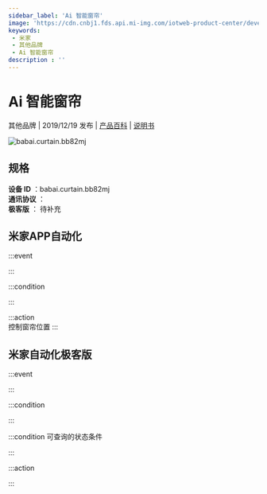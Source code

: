 ```yaml
---
sidebar_label: 'Ai 智能窗帘'
image: 'https://cdn.cnbj1.fds.api.mi-img.com/iotweb-product-center/developer_15729452433634mRsGBjb.png?GalaxyAccessKeyId=AKVGLQWBOVIRQ3XLEW&Expires=9223372036854775807&Signature=QEtz1Mv3qjK1hsZ2XmXWcgKL5Ns='
keywords: 
 - 米家
 - 其他品牌
 - Ai 智能窗帘
description : ''
---
```

# Ai 智能窗帘

其他品牌 | 2019/12/19 发布 | [产品百科](https://home.mi.com/webapp/content/baike/product/index.html?model=babai.curtain.bb82mj/) | [说明书](https://home.mi.com/views/introduction.html?model=babai.curtain.bb82mj&region=cn)

![babai.curtain.bb82mj](https://cdn.cnbj1.fds.api.mi-img.com/iotweb-product-center/developer_15729452433634mRsGBjb.png?GalaxyAccessKeyId=AKVGLQWBOVIRQ3XLEW&Expires=9223372036854775807&Signature=QEtz1Mv3qjK1hsZ2XmXWcgKL5Ns=)

## 规格  
> 
**设备 ID** ：babai.curtain.bb82mj  
**通讯协议** ：  
**极客版**  ： 待补充 


## 米家APP自动化  

:::event  

:::

:::condition  

:::

:::action   
控制窗帘位置
:::

## 米家自动化极客版  

:::event  

:::

:::condition  

:::

:::condition 可查询的状态条件  

:::

:::action  

:::

        
